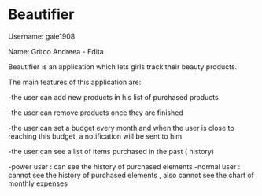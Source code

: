 # Beautifier
						
Username: gaie1908

Name: Gritco Andreea - Edita


Beautifier is an application which lets girls track their beauty products.

The main features of this application are:

-the user can add new products in his list of purchased products

-the user can remove products once they are finished

-the user can set a budget every month and when the user is close to reaching this budget, a notification will be sent to him

-the user can see a list of items purchased in the past ( history)

-power user :  can see the history of purchased elements
-normal user : cannot see the history of purchased elements , also cannot see the chart of monthly expenses
